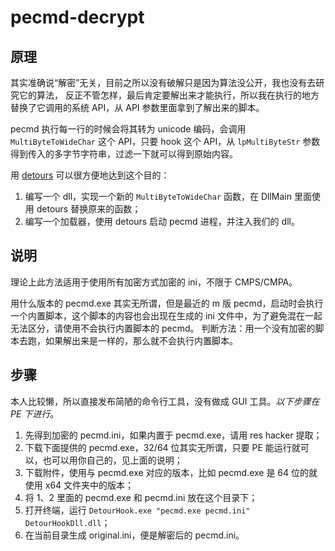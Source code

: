 # pecmd-decrypt

## 原理

其实准确说“解密”无关，目前之所以没有破解只是因为算法没公开，我也没有去研究它的算法，
反正不管怎样，最后肯定要解出来才能执行，所以我在执行的地方替换了它调用的系统 API，从 API 参数里面拿到了解出来的脚本。

pecmd 执行每一行的时候会将其转为 unicode 编码，会调用 `MultiByteToWideChar` 这个 API，只要 hook 这个  API，从 `lpMultiByteStr` 参数得到传入的多字节字符串，过滤一下就可以得到原始内容。

用 [detours](http://research.microsoft.com/en-us/projects/detours/) 可以很方便地达到这个目的：

1. 编写一个 dll，实现一个新的 `MultiByteToWideChar` 函数，在 DllMain 里面使用 detours 替换原来的函数；
2. 编写一个加载器，使用 detours 启动 pecmd 进程，并注入我们的 dll。

## 说明

理论上此方法适用于使用所有加密方式加密的 ini，不限于 CMPS/CMPA。

用什么版本的 pecmd.exe 其实无所谓，但是最近的 m 版 pecmd，启动时会执行一个内置脚本，这个脚本的内容也会出现在生成的 ini 文件中，为了避免混在一起无法区分，请使用不会执行内置脚本的 pecmd。
判断方法：用一个没有加密的脚本去跑，如果解出来是一样的，那么就不会执行内置脚本。

## 步骤

本人比较懒，所以直接发布简陋的命令行工具，没有做成 GUI 工具。*以下步骤在 PE 下进行*。

1. 先得到加密的 pecmd.ini，如果内置于 pecmd.exe，请用 res hacker 提取；
2. 下载下面提供的 pecmd.exe，32/64 位其实无所谓，只要 PE 能运行就可以，也可以用你自己的，见上面的说明；
3. 下载附件，使用与 pecmd.exe 对应的版本，比如 pecmd.exe 是 64 位的就使用 x64 文件夹中的版本；
4. 将 1、2 里面的 pecmd.exe 和 pecmd.ini 放在这个目录下；
5. 打开终端，运行 `DetourHook.exe "pecmd.exe pecmd.ini" DetourHookDll.dll`；
6. 在当前目录生成 original.ini，便是解密后的 pecmd.ini。
